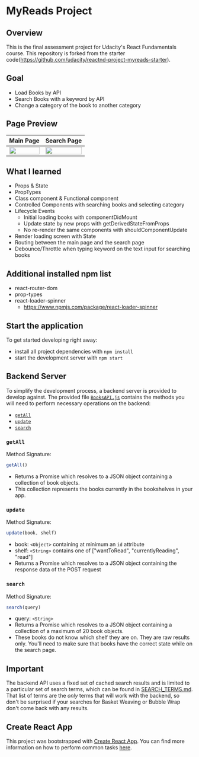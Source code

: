 # MyReads Project


## Overview
This is the final assessment project for Udacity's React Fundamentals course. This repository is forked from the starter code(https://github.com/udacity/reactnd-project-myreads-starter).

## Goal
- Load Books by API
- Search Books with a keyword by API
- Change a category of the book to another category

## Page Preview
Main Page             |  Search Page
:-------------------------:|:-------------------------:
<img src='http://drive.google.com/uc?export=view&id=1PFxRfG4Qe4CVc_U5Qp1KCi0bVHiM8vla' width='100%' />  |  <img src='http://drive.google.com/uc?export=view&id=1c5YZKeG6u37LUGX4c75a06NyDoigq2fQ' width='100%' />

## What I learned
- Props & State
- PropTypes
- Class component & Functional component
- Controlled Components with searching books and selecting category
- Lifecycle Events
  - Initial loading books with componentDidMount
  - Update state by new props with getDerivedStateFromProps
  - No re-render the same components with shouldComponentUpdate
- Render loading screen with State
- Routing between the main page and the search page
- Debounce/Throttle when typing keyword on the text input for searching books

## Additional installed npm list
- react-router-dom
- prop-types
- react-loader-spinner
  - https://www.npmjs.com/package/react-loader-spinner

## Start the application

To get started developing right away:

* install all project dependencies with `npm install`
* start the development server with `npm start`

## Backend Server

To simplify the development process, a backend server is provided to develop against. The provided file [`BooksAPI.js`](src/BooksAPI.js) contains the methods you will need to perform necessary operations on the backend:

* [`getAll`](#getall)
* [`update`](#update)
* [`search`](#search)

### `getAll`

Method Signature:

```js
getAll()
```

* Returns a Promise which resolves to a JSON object containing a collection of book objects.
* This collection represents the books currently in the bookshelves in your app.

### `update`

Method Signature:

```js
update(book, shelf)
```

* book: `<Object>` containing at minimum an `id` attribute
* shelf: `<String>` contains one of ["wantToRead", "currentlyReading", "read"]  
* Returns a Promise which resolves to a JSON object containing the response data of the POST request

### `search`

Method Signature:

```js
search(query)
```

* query: `<String>`
* Returns a Promise which resolves to a JSON object containing a collection of a maximum of 20 book objects.
* These books do not know which shelf they are on. They are raw results only. You'll need to make sure that books have the correct state while on the search page.

## Important
The backend API uses a fixed set of cached search results and is limited to a particular set of search terms, which can be found in [SEARCH_TERMS.md](SEARCH_TERMS.md). That list of terms are the _only_ terms that will work with the backend, so don't be surprised if your searches for Basket Weaving or Bubble Wrap don't come back with any results.

## Create React App

This project was bootstrapped with [Create React App](https://github.com/facebookincubator/create-react-app). You can find more information on how to perform common tasks [here](https://github.com/facebookincubator/create-react-app/blob/master/packages/react-scripts/template/README.md).

